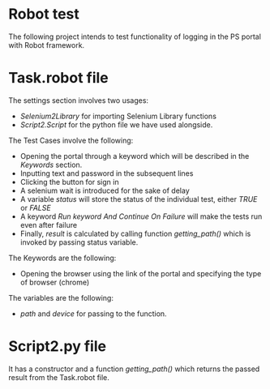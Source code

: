 # Robot test
The following project intends to test functionality of logging in the PS portal with Robot framework.

# Task.robot file

The settings section involves two usages:

* _Selenium2Library_ for importing Selenium Library functions
* _Script2.Script_ for the python file we have used alongside.

The Test Cases involve the following:

* Opening the portal through a keyword which will be described in the _Keywords_ section.
* Inputting text and password in the subsequent lines
* Clicking the button for sign in
* A selenium wait is introduced for the sake of delay
* A variable _status_ will store the status of the individual test, either _TRUE_ or _FALSE_ 
* A keyword _Run keyword And Continue On Failure_ will make the tests run even after failure
* Finally, _result_ is calculated by calling function _getting_path()_ which is invoked by passing status variable.

The Keywords are the following:

* Opening the browser using the link of the portal and specifying the type of browser (chrome)

The variables are the following:

* _path_ and _device_ for passing to the function.


# Script2.py file

It has a constructor and a function _getting_path()_ which returns the passed result from the Task.robot file.
